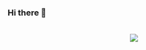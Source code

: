 ### Hi there 👋
<p align="center">
    <br>
  <img src="https://github-readme-stats.vercel.app/api/top-langs/?username=Sanskar-tyagi&&theme=dark&layout=compact">
  <br>

</p>
